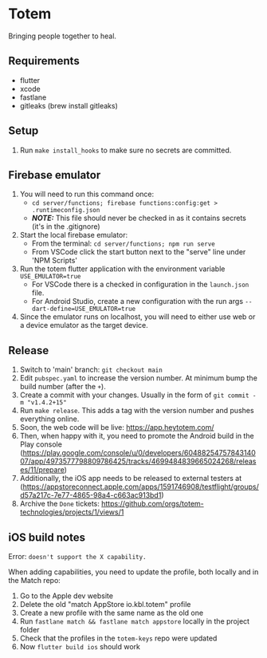 # Totem
Bringing people together to heal.

## Requirements
- flutter
- xcode
- fastlane
- gitleaks (brew install gitleaks)

## Setup
1. Run `make install_hooks` to make sure no secrets are committed.

## Firebase emulator

1. You will need to run this command once:
   - `cd server/functions; firebase functions:config:get > .runtimeconfig.json`
   - ***NOTE:*** This file should never be checked in as it contains secrets (it's in the .gitignore)
2. Start the local firebase emulator:
   - From the terminal: `cd server/functions; npm run serve`
   - From VSCode click the start button next to the "serve" line under 'NPM Scripts'
3. Run the totem flutter application with the environment variable `USE_EMULATOR=true`
   - For VSCode there is a checked in configuration in the `launch.json` file.
   - For Android Studio, create a new configuration with the run args `--dart-define=USE_EMULATOR=true`
4. Since the emulator runs on localhost, you will need to either use web or a device emulator as the target device.

## Release

1. Switch to 'main' branch: `git checkout main`
1. Edit `pubspec.yaml` to increase the version number. At minimum bump the build number (after the `+`).
1. Create a commit with your changes. Usually in the form of `git commit -m "v1.4.2+15"`
1. Run `make release`. This adds a tag with the version number and pushes everything online.
1. Soon, the web code will be live: https://app.heytotem.com/
1. Then, when happy with it, you need to promote the Android build in the Play console (https://play.google.com/console/u/0/developers/6048825475784314007/app/4973577798809786425/tracks/4699484839665024268/releases/11/prepare)
1. Additionally, the iOS app needs to be released to external testers at (https://appstoreconnect.apple.com/apps/1591746908/testflight/groups/d57a217c-7e77-4865-98a4-c663ac913bd1)
1. Archive the `Done` tickets: https://github.com/orgs/totem-technologies/projects/1/views/1

## iOS build notes

Error: `doesn't support the X capability.`

When adding capabilities, you need to update the profile, both locally and in the Match repo:

1. Go to the Apple dev website
1. Delete the old "match AppStore io.kbl.totem" profile
1. Create a new profile with the same name as the old one
1. Run `fastlane match && fastlane match appstore` locally in the project folder
1. Check that the profiles in the `totem-keys` repo were updated
1. Now `flutter build ios` should work